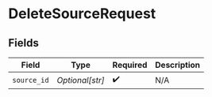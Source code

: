 # DeleteSourceRequest


## Fields

| Field              | Type               | Required           | Description        |
| ------------------ | ------------------ | ------------------ | ------------------ |
| `source_id`        | *Optional[str]*    | :heavy_check_mark: | N/A                |
